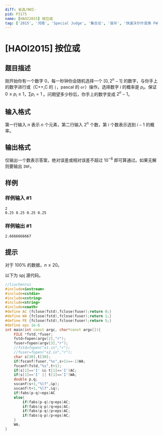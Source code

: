 ```yaml
---
diff: 省选/NOI-
pid: P3175
name: [HAOI2015] 按位或
tag: ['2015', '河南', 'Special Judge', '集合论', '容斥', '快速沃尔什变换 FWT']
---
```

# [HAOI2015] 按位或
## 题目描述

刚开始你有一个数字 $0$，每一秒钟你会随机选择一个 $[0,2^n-1]$ 的数字，与你手上的数字进行或（C++,C 的 `|`，pascal 的 `or`）操作。选择数字 $i$ 的概率是 $p_i$。保证 $0\leq p_i \leq 1$，$\sum p_i=1$ 。问期望多少秒后，你手上的数字变成 $2^n-1$。

## 输入格式

第一行输入 $n$ 表示 $n$ 个元素，第二行输入 $2^n$ 个数，第 $i$ 个数表示选到 $i-1$ 的概率。

## 输出格式

仅输出一个数表示答案，绝对误差或相对误差不超过 $10^{-6}$ 即可算通过。如果无解则要输出 `INF`。
## 样例

### 样例输入 #1
```
2
0.25 0.25 0.25 0.25
```
### 样例输出 #1
```
2.6666666667
```
## 提示

对于 $100\%$ 的数据，$n\leq 20$。

以下为 spj 源代码。

```cpp
//liuchenrui 
#include<iostream>
#include<cstdio>
#include<cstring>
#include<string>
#include<cmath>
#define AC {fclose(fstd),fclose(fuser);return 0;}
#define WA {fclose(fstd),fclose(fuser);return 1;}
#define PE {fclose(fstd),fclose(fuser);return 5;}
#define eps 1e-6
int main(int const argc, char*const argv[]){
    FILE *fstd,*fuser;
    fstd=fopen(argv[2],"r");
    fuser=fopen(argv[3],"r");
    //fstd=fopen("x1.in","r");
    //fuser=fopen("x2.in","r");
    char s[30],t[30];
    if(fscanf(fuser,"%s",s+1)==-1)WA;
    fscanf(fstd,"%s",t+1);
    if(s[1]=='I' && t[1]=='I')AC;
    if(s[1]=='I' || t[1]=='I')WA;
    double p,q;
    sscanf(s+1,"%lf",&p);
    sscanf(t+1,"%lf",&q);
    if(fabs(p-q)<eps)AC
    else{
        if(fabs(p-q)/q<eps)AC;
        if(fabs(q-p)/q<eps)AC;
        if(fabs(p-q)/p<eps)AC;
        if(fabs(q-p)/p<eps)AC;
    }
    WA;
}

```
